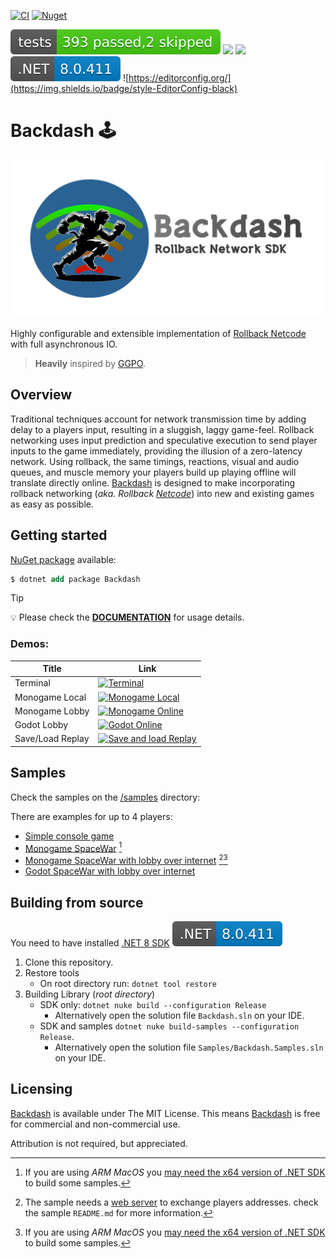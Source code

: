 [![CI](https://github.com/lucasteles/Backdash/actions/workflows/ci.yml/badge.svg)](https://github.com/lucasteles/Backdash/actions/workflows/ci.yml)
[![Nuget](https://img.shields.io/nuget/v/Backdash.svg?style=flat)](https://www.nuget.org/packages/Backdash)

![](https://raw.githubusercontent.com/lucasteles/Backdash/site/test_report_badge.svg)
![](https://raw.githubusercontent.com/lucasteles/Backdash/site/lines_badge.svg)
![](https://img.shields.io/badge/Lang-C%23-green)
![](https://raw.githubusercontent.com/lucasteles/Backdash/site/dotnet_version_badge.svg)
![https://editorconfig.org/](https://img.shields.io/badge/style-EditorConfig-black)

# Backdash 🕹️

[![](assets/images/banner.png)](https://github.com/lucasteles/Backdash)

Highly configurable and extensible implementation
of [Rollback Netcode](https://en.wikipedia.org/wiki/Netcode#Rollback) with full asynchronous IO.

> **Heavily** inspired by [GGPO](https://github.com/pond3r/ggpo).

## Overview

Traditional techniques account for network transmission time by adding delay to a players input, resulting in a
sluggish, laggy game-feel. Rollback networking uses input prediction and speculative execution to send player inputs to
the game immediately, providing the illusion of a zero-latency network. Using rollback, the same timings, reactions,
visual and audio queues, and muscle memory your players build up playing offline will translate directly
online. [Backdash](https://github.com/lucasteles/Backdash) is designed to make incorporating rollback networking (_aka.
Rollback [Netcode](https://words.infil.net/w02-netcode.html)_) into new and existing games as easy as possible.

## Getting started

[NuGet package](https://www.nuget.org/packages/Backdash) available:

```ps
$ dotnet add package Backdash
```

> [!TIP]
> 💡 Please check the **[DOCUMENTATION](https://lucasteles.github.io/Backdash/docs/introduction)** for usage details.

### Demos:

| Title            | Link                                                                                                        |
|------------------|-------------------------------------------------------------------------------------------------------------|
| Terminal         | [![Terminal](https://img.youtube.com/vi/n-3G0AE5Ti0/default.jpg)](https://youtu.be/n-3G0AE5Ti0)             |
| Monogame Local   | [![Monogame Local](https://img.youtube.com/vi/JYf2MemyJaY/default.jpg)](https://youtu.be/JYf2MemyJaY)       |
| Monogame Lobby   | [![Monogame Online](https://img.youtube.com/vi/LGM_9XfzRUI/default.jpg)](https://youtu.be/LGM_9XfzRUI)      |
| Godot Lobby      | [![Godot Online](https://img.youtube.com/vi/8M8QnTiJZzA/default.jpg)](https://youtu.be/8M8QnTiJZzA)         |
| Save/Load Replay | [![Save and load Replay](https://img.youtube.com/vi/iSbOJpLCx5M/default.jpg)](https://youtu.be/iSbOJpLCx5M) |

## Samples

Check the samples on the [/samples](https://github.com/lucasteles/Backdash/tree/master/samples) directory:

There are examples for up to 4 players:

- [Simple console game](https://github.com/lucasteles/Backdash/tree/master/samples/ConsoleGame)
- [Monogame SpaceWar](https://github.com/lucasteles/Backdash/tree/master/samples/SpaceWar) [^2]
- [Monogame SpaceWar with lobby over internet](https://github.com/lucasteles/Backdash/tree/master/samples/SpaceWar.Lobby) [^1][^2]
- [Godot SpaceWar with lobby over internet](https://github.com/lucasteles/BackdashGodotSample)

[^1]: The sample needs a [web server](https://github.com/lucasteles/Backdash/tree/master/samples/LobbyServer) to
exchange players addresses. check the sample `README.md` for more information.

[^2]: If you are using *ARM* *MacOS*
you [may need the x64 version of .NET SDK](https://community.monogame.net/t/tutorial-for-setting-up-monogame-on-m1-m2-apple-silicon/19669)
to build some samples.

## Building from source

You need to have installed [.NET 8 SDK](https://dotnet.microsoft.com/en-us/download)
![](https://raw.githubusercontent.com/lucasteles/Backdash/site/dotnet_version_badge.svg)

1. Clone this repository.
2. Restore tools
    - On root directory run: `dotnet tool restore`
3. Building Library (_root directory_)
    - SDK only: `dotnet nuke build --configuration Release`
        - Alternatively open the solution file `Backdash.sln` on your IDE.
    - SDK and samples `dotnet nuke build-samples --configuration Release`.
        - Alternatively open the solution file `Samples/Backdash.Samples.sln` on your IDE.

## Licensing

[Backdash](https://github.com/lucasteles/Backdash) is available under The MIT License. This
means [Backdash](https://github.com/lucasteles/Backdash) is free for commercial and non-commercial use.

Attribution is not required, but appreciated.
